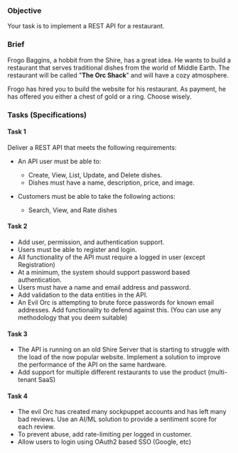 ### Objective

Your task is to implement a REST API for a restaurant.

### Brief

Frogo Baggins, a hobbit from the Shire, has a great idea. He wants to build a restaurant that serves traditional dishes from the world of Middle Earth. The restaurant will be called "**The Orc Shack**" and will have a cozy atmosphere.

Frogo has hired you to build the website for his restaurant. As payment, he has offered you either a chest of gold or a ring. Choose wisely.

### Tasks (Specifications)

#### Task 1

Deliver a REST API that meets the following requirements:
- An API user must be able to:
    - Create, View, List, Update, and Delete dishes.
    - Dishes must have a name, description, price, and image.

- Customers must be able to take the following actions:
    - Search, View, and Rate dishes


#### Task 2
- Add user, permission, and authentication support.
- Users must be able to register and login.
- All functionality of the API must require a logged in user (except Registration)
- At a minimum, the system should support password based authentication.
- Users must have a name and email address and password.
- Add validation to the data entities in the API.
- An Evil Orc is attempting to brute force passwords for known email addresses. Add functionality to defend against this. (You can use any methodology that you deem suitable)


#### Task 3

- The API is running on an old Shire Server that is starting to struggle with the load of the now popular website. Implement a solution to improve the performance of the API on the same hardware. 
- Add support for multiple different restaurants to use the product (multi-tenant SaaS)


#### Task 4

- The evil Orc has created many sockpuppet accounts and has left many bad reviews. Use an AI/ML solution to provide a sentiment score for each review.
- To prevent abuse, add rate-limiting per logged in customer.
- Allow users to login using OAuth2 based SSO (Google, etc)


